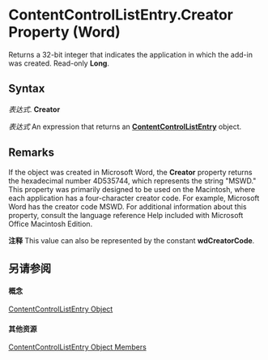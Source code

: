 
# ContentControlListEntry.Creator Property (Word)

Returns a 32-bit integer that indicates the application in which the add-in was created. Read-only  **Long**.


## Syntax

 _表达式_. **Creator**

 _表达式_ An expression that returns an **[ContentControlListEntry](b4e51492-4283-22e7-0f9a-2cfa1abaa306.md)** object.


## Remarks

If the object was created in Microsoft Word, the  **Creator** property returns the hexadecimal number 4D535744, which represents the string "MSWD." This property was primarily designed to be used on the Macintosh, where each application has a four-character creator code. For example, Microsoft Word has the creator code MSWD. For additional information about this property, consult the language reference Help included with Microsoft Office Macintosh Edition.


 **注释**  This value can also be represented by the constant  **wdCreatorCode**.


## 另请参阅


#### 概念


[ContentControlListEntry Object](b4e51492-4283-22e7-0f9a-2cfa1abaa306.md)
#### 其他资源


[ContentControlListEntry Object Members](http://msdn.microsoft.com/library/bff2295a-4231-d1ba-44fc-cb636358844b%28Office.15%29.aspx)